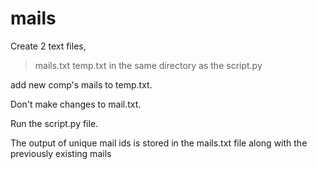 # mails

Create 2 text files, 
  > mails.txt
  > temp.txt 
  in the same directory as the script.py

add new comp's mails to temp.txt.

Don't make changes to mail.txt.

Run the script.py file.

The output of unique mail ids is stored in the mails.txt file along with the previously existing mails
